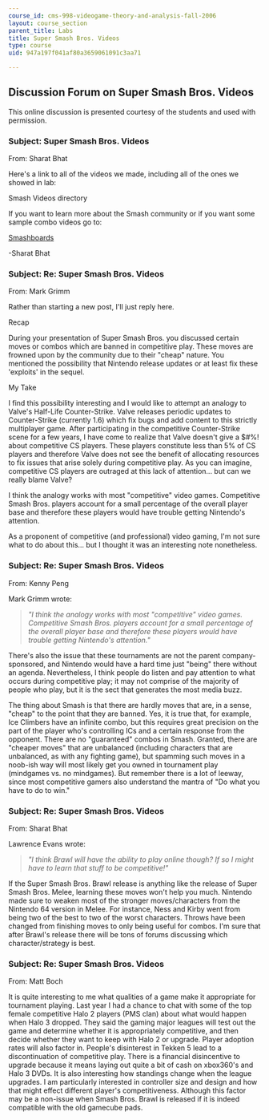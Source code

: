 ```yaml
---
course_id: cms-998-videogame-theory-and-analysis-fall-2006
layout: course_section
parent_title: Labs
title: Super Smash Bros. Videos
type: course
uid: 947a197f041af80a3659061091c3aa71

---
```


Discussion Forum on Super Smash Bros. Videos
--------------------------------------------

This online discussion is presented courtesy of the students and used with permission.

### Subject: Super Smash Bros. Videos

From: Sharat Bhat

Here's a link to all of the videos we made, including all of the ones we showed in lab:

Smash Videos directory

If you want to learn more about the Smash community or if you want some sample combo videos go to:

[Smashboards](http://smashboards.com/)

\-Sharat Bhat

### Subject: Re: Super Smash Bros. Videos

From: Mark Grimm

Rather than starting a new post, I'll just reply here.

Recap

During your presentation of Super Smash Bros. you discussed certain moves or combos which are banned in competitive play. These moves are frowned upon by the community due to their "cheap" nature. You mentioned the possibility that Nintendo release updates or at least fix these 'exploits' in the sequel.

My Take

I find this possibility interesting and I would like to attempt an analogy to Valve's Half-Life Counter-Strike. Valve releases periodic updates to Counter-Strike (currently 1.6) which fix bugs and add content to this strictly multiplayer game. After participating in the competitive Counter-Strike scene for a few years, I have come to realize that Valve doesn't give a $#%! about competitive CS players. These players constitute less than 5% of CS players and therefore Valve does not see the benefit of allocating resources to fix issues that arise solely during competitive play. As you can imagine, competitive CS players are outraged at this lack of attention... but can we really blame Valve?

I think the analogy works with most "competitive" video games. Competitive Smash Bros. players account for a small percentage of the overall player base and therefore these players would have trouble getting Nintendo's attention.

As a proponent of competitive (and professional) video gaming, I'm not sure what to do about this... but I thought it was an interesting note nonetheless.

### Subject: Re: Super Smash Bros. Videos

From: Kenny Peng

Mark Grimm wrote:

> _"I think the analogy works with most "competitive" video games. Competitive Smash Bros. players account for a small percentage of the overall player base and therefore these players would have trouble getting Nintendo's attention."_

There's also the issue that these tournaments are not the parent company-sponsored, and Nintendo would have a hard time just "being" there without an agenda. Nevertheless, I think people do listen and pay attention to what occurs during competitive play; it may not comprise of the majority of people who play, but it is the sect that generates the most media buzz.

The thing about Smash is that there are hardly moves that are, in a sense, "cheap" to the point that they are banned. Yes, it is true that, for example, Ice Climbers have an infinite combo, but this requires great precision on the part of the player who's controlling ICs and a certain response from the opponent. There are no "guaranteed" combos in Smash. Granted, there are "cheaper moves" that are unbalanced (including characters that are unbalanced, as with any fighting game), but spamming such moves in a noob-ish way will most likely get you owned in tournament play (mindgames vs. no mindgames). But remember there is a lot of leeway, since most competitive gamers also understand the mantra of "Do what you have to do to win."

### Subject: Re: Super Smash Bros. Videos

From: Sharat Bhat

Lawrence Evans wrote:

> _"I think Brawl will have the ability to play online though? If so I might have to learn that stuff to be competitive!"_

If the Super Smash Bros. Brawl release is anything like the release of Super Smash Bros. Melee, learning these moves won't help you much. Nintendo made sure to weaken most of the stronger moves/characters from the Nintendo 64 version in Melee. For instance, Ness and Kirby went from being two of the best to two of the worst characters. Throws have been changed from finishing moves to only being useful for combos. I'm sure that after Brawl's release there will be tons of forums discussing which character/strategy is best.

### Subject: Re: Super Smash Bros. Videos

From: Matt Boch

It is quite interesting to me what qualities of a game make it appropriate for tournament playing. Last year I had a chance to chat with some of the top female competitive Halo 2 players (PMS clan) about what would happen when Halo 3 dropped. They said the gaming major leagues will test out the game and determine whether it is appropriately competitive, and then decide whether they want to keep with Halo 2 or upgrade. Player adoption rates will also factor in. People's disinterest in Tekken 5 lead to a discontinuation of competitive play. There is a financial disincentive to upgrade because it means laying out quite a bit of cash on xbox360's and Halo 3 DVDs. It is also interesting how standings change when the league upgrades. I am particularly interested in controller size and design and how that might effect different player's competitiveness. Although this factor may be a non-issue when Smash Bros. Brawl is released if it is indeed compatible with the old gamecube pads.
